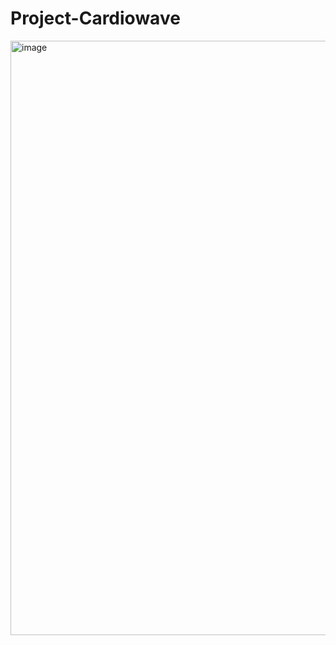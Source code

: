 # Project-Cardiowave

<img width="951" alt="image" src="https://github.com/RohiniDeshmukh/Project-Cardiowave/assets/121260777/06b61558-3279-4527-8297-83a7f4d356f1">
